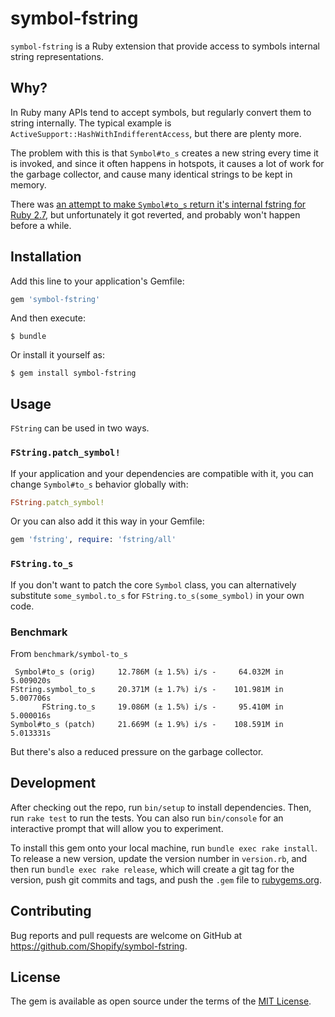 # symbol-fstring

`symbol-fstring` is a Ruby extension that provide access to symbols internal string representations.

## Why?

In Ruby many APIs tend to accept symbols, but regularly convert them to string internally. The typical example is
`ActiveSupport::HashWithIndifferentAccess`, but there are plenty more.

The problem with this is that `Symbol#to_s` creates a new string every time it is invoked, and since it often happens
in hotspots, it causes a lot of work for the garbage collector, and cause many identical strings to be kept in memory.

There was [an attempt to make `Symbol#to_s` return it's internal fstring for Ruby 2.7](https://bugs.ruby-lang.org/issues/16150),
but unfortunately it got reverted, and probably won't happen before a while.

## Installation

Add this line to your application's Gemfile:

```ruby
gem 'symbol-fstring'
```

And then execute:

    $ bundle

Or install it yourself as:

    $ gem install symbol-fstring

## Usage

`FString` can be used in two ways. 

### `FString.patch_symbol!`

If your application and your dependencies are compatible with it, you can change `Symbol#to_s` behavior globally with:

```ruby
FString.patch_symbol!
```

Or you can also add it this way in your Gemfile:

```ruby
gem 'fstring', require: 'fstring/all'
```

### `FString.to_s`

If you don't want to patch the core `Symbol` class, you can alternatively substitute `some_symbol.to_s` for
`FString.to_s(some_symbol)` in your own code.

### Benchmark

From `benchmark/symbol-to_s`

```
 Symbol#to_s (orig)     12.786M (± 1.5%) i/s -     64.032M in   5.009020s
FString.symbol_to_s     20.371M (± 1.7%) i/s -    101.981M in   5.007706s
       FString.to_s     19.086M (± 1.5%) i/s -     95.410M in   5.000016s
Symbol#to_s (patch)     21.669M (± 1.9%) i/s -    108.591M in   5.013331s
```

But there's also a reduced pressure on the garbage collector.

## Development

After checking out the repo, run `bin/setup` to install dependencies. Then, run `rake test` to run the tests. You can also run `bin/console` for an interactive prompt that will allow you to experiment.

To install this gem onto your local machine, run `bundle exec rake install`. To release a new version, update the version number in `version.rb`, and then run `bundle exec rake release`, which will create a git tag for the version, push git commits and tags, and push the `.gem` file to [rubygems.org](https://rubygems.org).

## Contributing

Bug reports and pull requests are welcome on GitHub at https://github.com/Shopify/symbol-fstring.

## License

The gem is available as open source under the terms of the [MIT License](https://opensource.org/licenses/MIT).
